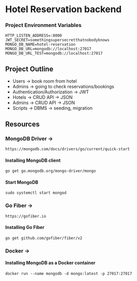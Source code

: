 # Hotel Reservation backend

### Project Environment Variables
```
HTTP_LISTEN_ADDRESS=:8000
JWT_SECRET=somethingsupersecretthatnobodyknows
MONGO_DB_NAME=hotel-reservation
MONGO_DB_URL=mongodb://localhost:27017
MONGO_DB_URL_TEST=mongodb://localhost:27017
```

## Project Outline
- Users -> book room from hotel
- Admins -> going to check reservations/bookings
- Authentication/Authorization -> JWT 
- Hotels -> CRUD API -> JSON
- Admins -> CRUD API -> JSON
- Scripts -> DBMS -> seeding, migration

## Resources
### MongoDB Driver ->
``` 
https://mongodb.com/docs/drivers/go/current/quick-start
```

#### Installing MongoDB client
```
go get go.mongodb.org/mongo-driver/mongo
```           

#### Start MongoDB 
```
sudo systemctl start mongod
```

### Go Fiber ->
```
https://gofiber.io
```

#### Installing Go Fiber
```
go get github.com/gofiber/fiber/v2
```

### Docker ->
#### Installing MongoDB as a Docker container
```
docker run --name mongodb -d mongo:latest -p 27017:27017
```

